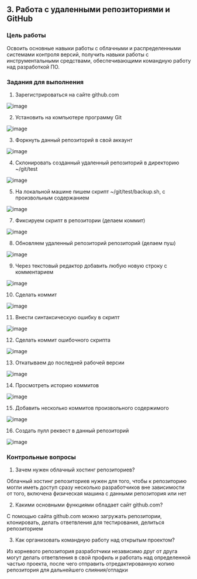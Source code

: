 <!----- Conversion time: 1.115 seconds.


Using this Markdown file:

1. Cut and paste this output into your source file.
2. See the notes and action items below regarding this conversion run.
3. Check the rendered output (headings, lists, code blocks, tables) for proper
   formatting and use a linkchecker before you publish this page.

Conversion notes:

* Docs to Markdown version 1.0β17
* Wed Sep 18 2019 01:01:48 GMT-0700 (PDT)
* Source doc: https://docs.google.com/open?id=1sIorEva0JHPGjUlZBihoiGIootksj8HqQUjW8Vota0c
----->




## 3. Работа с удаленными репозиториями и GitHub


### Цель работы

Освоить основные навыки работы с облачными и распределенными системами контроля версий, получить навыки работы с инструментальными средствами, обеспечивающими командную работу над разработкой ПО.


### Задания для выполнения



1. Зарегистрироваться на сайте github.com

![image](https://user-images.githubusercontent.com/70803921/141445950-ca6a99e4-0809-4ad1-b3a7-1c7e62e97302.png)

2. Установить на компьютере программу Git

![image](https://user-images.githubusercontent.com/70803921/141446049-1434c1e6-2028-4839-bf2c-876107c4208f.png)

3. Форкнуть данный репозиторий в свой аккаунт

![image](https://user-images.githubusercontent.com/70803921/141446129-6bc9cacc-50a5-45a4-a08b-f7b50b89ad1c.png)

4. Склонировать созданный удаленный репозиторий в директорию ~/git/test

![image](https://user-images.githubusercontent.com/70803921/141446195-dd26475e-75da-4c9a-a5d0-690dea44ef7b.png)


5. На локальной машине пишем скрипт ~/git/test/backup.sh, с произвольным содержанием

![image](https://user-images.githubusercontent.com/70803921/141446277-64c56d57-b86e-42de-a0ad-3de52c9c17fd.png)

7. Фиксируем скрипт в репозитории (делаем коммит)

![image](https://user-images.githubusercontent.com/70803921/141446464-bcf63b9f-49bb-4260-8bba-5aec31bf4091.png)

8. Обновляем удаленный репозиторий репозиторий (делаем пуш)

![image](https://user-images.githubusercontent.com/70803921/141446568-a494c60b-9d0d-411f-8f2f-5d8a8b86bb74.png)

9. Через текстовый редактор добавить любую новую строку с комментарием

![image](https://user-images.githubusercontent.com/70803921/141446648-73748a6b-fdf0-47a0-87b2-0590cf4d35d4.png)


10. Сделать коммит

![image](https://user-images.githubusercontent.com/70803921/141446754-a3a0cca1-d803-455f-ba90-d19dec63d4fd.png)

11. Внести синтаксическую ошибку в скрипт

![image](https://user-images.githubusercontent.com/70803921/141446785-99d818cc-9049-456c-b08d-27f9b060b497.png)

12. Сделать коммит ошибочного скрипта

![image](https://user-images.githubusercontent.com/70803921/141446835-5cd1491a-6f02-4b02-8a61-4090fe32b8e6.png)

13. Откатываем до последней рабочей версии

![image](https://user-images.githubusercontent.com/70803921/141446890-48e91c94-2e47-44ee-b9b5-498dbaa564f8.png)

14. Просмотреть историю коммитов

![image](https://user-images.githubusercontent.com/70803921/141446957-6403dbde-d1e4-4eca-a0c7-8c279ebc33e0.png)


15. Добавить несколько коммитов произвольного содержимого

![image](https://user-images.githubusercontent.com/70803921/141447035-e0abc08c-ca86-4c0f-a1bd-3733d927b2e8.png)

16. Создать пулл реквест в данный репозиторий

![image](https://user-images.githubusercontent.com/70803921/141447063-05f00757-7c70-4acb-83cf-1090ce755c89.png)



### Контрольные вопросы


1. Зачем нужен облачный хостинг репозиториев?

Облачный хостинг репозиториев нужен для того, чтобы к репозиторию могли иметь доступ сразу несколько разработчиков вне зависимости от того, включена физическая машина с данными репозитория или нет

2. Какими основными функциями обладает сайт github.com?

С помощью сайта github.com можно загружать репозитории, клонировать, делать ответвления для тестирования, делиться репозиторием

3. Как организовать командную работу над открытым проектом?

Из корневого репозитория разработчики независимо друг от друга могут делать ответвления в свой профиль и работать над определенной частью проекта, после чего отправить отредактированную копию репозитория для дальнейшего слияния/отладки



